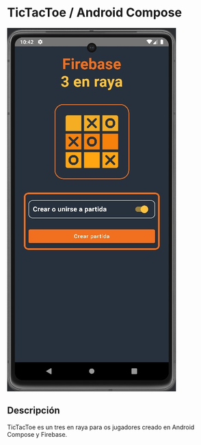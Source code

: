 # TicTacToe / Android Compose

![Imagen del Proyecto](./img/pantalla-inicio-tictactoe.jpg)

## Descripción
TicTacToe es un tres en raya para os jugadores creado en Android Compose y Firebase.
